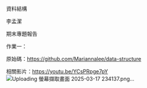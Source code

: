 資料結構

李孟潔

期末專題報告

作業一：
      
原始碼：https://github.com/Mariannalee/data-structure

相關影片：https://youtu.be/YCsPRpge7pY
![Uploading 螢幕擷取畫面 2025-03-17 234137.png…]()




